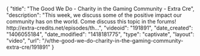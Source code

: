 {
    "title": "The Good We Do - Charity in the Gaming Community - Extra Cre",
    "description": "This week, we discuss some of the positive impact our community has on the world. Come discuss this topic in the forums! http:\/\/extra-credits.net\/episodes\/th...",
    "videoid": "191891",
    "date_created": "1406055184",
    "date_modified": "1418181775",
    "type": "captivate",
    "layout": "video",
    "url": "\/v\/the-good-we-do-charity-in-the-gaming-community-extra-cre\/191891"
}